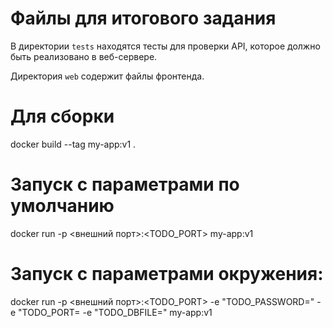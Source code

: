 # Файлы для итогового задания

В директории `tests` находятся тесты для проверки API, которое должно быть реализовано в веб-сервере.

Директория `web` содержит файлы фронтенда.

# Для сборки 

docker build --tag my-app:v1 .

# Запуск с параметрами по умолчанию

docker run -p <внешний порт>:<TODO_PORT> my-app:v1

# Запуск с параметрами окружения:

docker run -p <внешний порт>:<TODO_PORT> -e "TODO_PASSWORD=<password>" -e "TODO_PORT=<port> -e "TODO_DBFILE=<path>" my-app:v1
